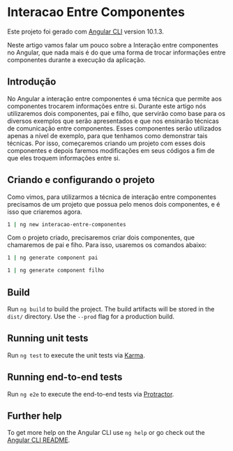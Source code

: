 # Interacao Entre Componentes

Este projeto foi gerado com [Angular CLI](https://github.com/angular/angular-cli) version 10.1.3.

Neste artigo vamos falar um pouco sobre a Interação entre componentes no Angular, que nada mais é do que uma forma de trocar informações entre componentes durante a execução da aplicação.

## Introdução

No Angular a interação entre componentes é uma técnica que permite aos componentes trocarem informações entre si. Durante este artigo nós utilizaremos dois componentes, pai e filho, que servirão como base para os diversos exemplos que serão apresentados e que nos ensinarão técnicas de comunicação entre componentes. Esses componentes serão utilizados apenas a nível de exemplo, para que tenhamos como demonstrar tais técnicas. Por isso, começaremos criando um projeto com esses dois componentes e depois faremos modificações em seus códigos a fim de que eles troquem informações entre si.

## Criando e configurando o projeto

Como vimos, para utilizarmos a técnica de interação entre componentes precisamos de um projeto que possua pelo menos dois componentes, e é isso que criaremos agora.

```Bash
1 | ng new interacao-entre-componentes
```
Com o projeto criado, precisaremos criar dois componentes, que chamaremos de pai e fiho. Para isso, usaremos os comandos abaixo:

```Bash
1 | ng generate component pai
```
```Bash
1 | ng generate component filho
```


## Build

Run `ng build` to build the project. The build artifacts will be stored in the `dist/` directory. Use the `--prod` flag for a production build.

## Running unit tests

Run `ng test` to execute the unit tests via [Karma](https://karma-runner.github.io).

## Running end-to-end tests

Run `ng e2e` to execute the end-to-end tests via [Protractor](http://www.protractortest.org/).

## Further help

To get more help on the Angular CLI use `ng help` or go check out the [Angular CLI README](https://github.com/angular/angular-cli/blob/master/README.md).
